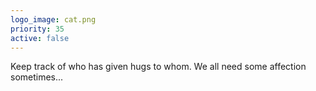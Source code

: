 ```yaml
---
logo_image: cat.png
priority: 35
active: false
---
```


Keep track of who has given hugs to whom. We all need some affection sometimes...
